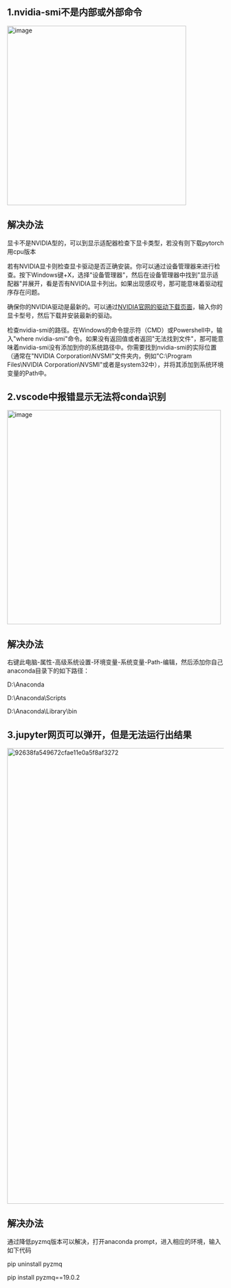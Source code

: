 ## 1.nvidia-smi不是内部或外部命令
<img width="416" alt="image" src="https://github.com/buluslee/DT-AI/assets/142234262/cc91f102-ac6e-4742-9e85-59399633a846">

## 解决办法
显卡不是NVIDIA型的，可以到显示适配器检查下显卡类型，若没有则下载pytorch用cpu版本

若有NVIDIA显卡则检查显卡驱动是否正确安装。你可以通过设备管理器来进行检查。按下Windows键+X，选择"设备管理器"，然后在设备管理器中找到"显示适配器"并展开，看是否有NVIDIA显卡列出。如果出现感叹号，那可能意味着驱动程序存在问题。

确保你的NVIDIA驱动是最新的。可以通过[NVIDIA官网的驱动下载页面](https://www.nvidia.cn/Download/index.aspx)，输入你的显卡型号，然后下载并安装最新的驱动。

检查nvidia-smi的路径。在Windows的命令提示符（CMD）或Powershell中，输入"where nvidia-smi"命令。如果没有返回值或者返回"无法找到文件"，那可能意味着nvidia-smi没有添加到你的系统路径中。你需要找到nvidia-smi的实际位置（通常在"NVIDIA Corporation\NVSMI"文件夹内，例如"C:\Program Files\NVIDIA Corporation\NVSMI"或者是system32中），并将其添加到系统环境变量的Path中。

## 2.vscode中报错显示无法将conda识别
<img width="497" alt="image" src="https://github.com/buluslee/DT-AI/assets/142234262/24bb0abe-f835-47f2-8b5f-60e68990a8ea">

## 解决办法
右键此电脑-属性-高级系统设置-环境变量-系统变量-Path-编辑，然后添加你自己anaconda目录下的如下路径：

D:\Anaconda

D:\Anaconda\Scripts

D:\Anaconda\Library\bin

## 3.jupyter网页可以弹开，但是无法运行出结果
<img width="1057" alt="92638fa549672cfae11e0a5f8af3272" src="https://github.com/buluslee/DT-AI/assets/142234262/c1f8adcf-b4cb-43da-9ad1-4e878bbb8e32">

## 解决办法
通过降低pyzmq版本可以解决，打开anaconda prompt，进入相应的环境，输入如下代码

pip uninstall pyzmq

pip install pyzmq==19.0.2
